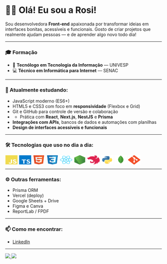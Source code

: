 # 👩‍💻 Olá! Eu sou a Rosi!

Sou desenvolvedora **Front-end** apaixonada por transformar ideias em interfaces bonitas, acessíveis e funcionais. Gosto de criar projetos que realmente ajudam pessoas — e de aprender algo novo todo dia!

---

### 🎓 Formação
- 📘 **Tecnólogo em Tecnologia da Informação** — UNIVESP
- 💻 **Técnico em Informática para Internet** — SENAC

---

### 🌱 Atualmente estudando:
- JavaScript moderno (ES6+)
- HTML5 e CSS3 com foco em **responsividade** (Flexbox e Grid)
- Git e GitHub para controle de versão e colaboração
- - Prática com **React**, **Next.js**, **NestJS** e **Prisma**
- **Integrações com APIs**, bancos de dados e automações com planilhas
- **Design de interfaces acessíveis e funcionais**

---

### 🛠️ Tecnologias que uso no dia a dia:
<div style="display: inline_block">
  <img align="center" alt="JavaScript" height="30" width="40" src="https://raw.githubusercontent.com/devicons/devicon/master/icons/javascript/javascript-plain.svg">
  <img align="center" alt="TypeScript" height="30" width="40" src="https://raw.githubusercontent.com/devicons/devicon/master/icons/typescript/typescript-plain.svg">
  <img align="center" alt="HTML5" height="30" width="40" src="https://raw.githubusercontent.com/devicons/devicon/master/icons/html5/html5-original.svg">
  <img align="center" alt="CSS3" height="30" width="40" src="https://raw.githubusercontent.com/devicons/devicon/master/icons/css3/css3-original.svg">
  <img align="center" alt="React" height="30" width="40" src="https://raw.githubusercontent.com/devicons/devicon/master/icons/react/react-original.svg">
  <img align="center" alt="NodeJS" height="30" width="40" src="https://raw.githubusercontent.com/devicons/devicon/master/icons/nodejs/nodejs-original.svg">
  <img align="center" alt="NestJS" height="30" width="40" src="https://raw.githubusercontent.com/devicons/devicon/master/icons/nestjs/nestjs-plain.svg">
  <img align="center" alt="Python" height="30" width="40" src="https://raw.githubusercontent.com/devicons/devicon/master/icons/python/python-original.svg">
  <img align="center" alt="MongoDB" height="30" width="40" src="https://raw.githubusercontent.com/devicons/devicon/master/icons/mongodb/mongodb-original.svg">
  <img align="center" alt="Git" height="30" width="40" src="https://raw.githubusercontent.com/devicons/devicon/master/icons/git/git-original.svg">
</div>

---

### ⚙️ Outras ferramentas:
- Prisma ORM
- Vercel (deploy)
- Google Sheets + Drive
- Figma e Canva
- ReportLab / FPDF

---

### 📫 Como me encontrar:
- [LinkedIn](https://www.linkedin.com/in/rosicleidi-da-silva-barbosa-79a131114)


---

<div>
  <a href="https://github.com/Rosi-SB">
    <img height="180em" src="https://github-readme-stats.vercel.app/api?username=Rosi-SB&show_icons=true&theme=tokyonight&include_all_commits=true&count_private=true"/>
    <img height="180em" src="https://github-readme-stats.vercel.app/api/top-langs/?username=Rosi-SB&layout=compact&langs_count=6&theme=merko"/>
  </a>
</div>
